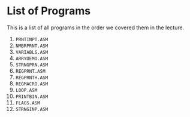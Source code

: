 # List of Programs

This is a list of all programs in the order we covered them in the lecture.

1. `PRNTINPT.ASM`
2. `NMBRPRNT.ASM`
3. `VARIABLS.ASM`
4. `ARRYDEMO.ASM`
5. `STRNGPRN.ASM`
6. `REGPRNT.ASM`
7. `REGPRNTH.ASM`
8. `REGMACRO.ASM`
9. `LOOP.ASM`
10. `PRINTBIN.ASM`
11. `FLAGS.ASM`
12. `STRNGINP.ASM`
